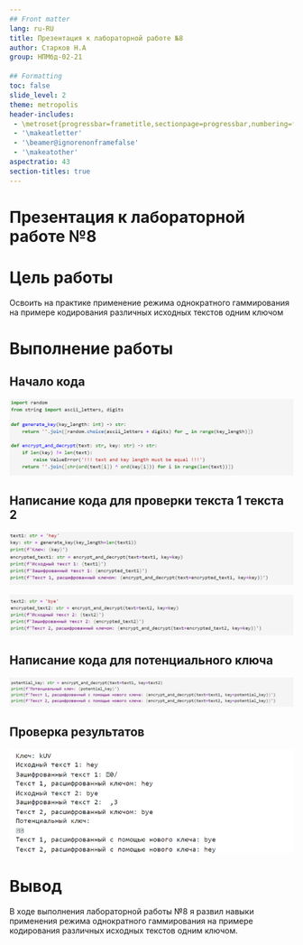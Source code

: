 ```yaml
---
## Front matter
lang: ru-RU
title: Презентация к лабораторной работе №8
author: Старков Н.А
group: НПМбд-02-21

## Formatting
toc: false
slide_level: 2
theme: metropolis
header-includes: 
 - \metroset{progressbar=frametitle,sectionpage=progressbar,numbering=fraction}
 - '\makeatletter'
 - '\beamer@ignorenonframefalse'
 - '\makeatother'
aspectratio: 43
section-titles: true
---
```


# Презентация к лабораторной работе №8

# Цель работы

Освоить на практике применение режима однократного гаммирования на примере кодирования различных исходных текстов одним ключом

# Выполнение работы

## Начало кода

![Импорт библиотек, создание функций](image/1.png)

## Написание кода для проверки текста 1  текста 2

![Текс 1](image/2.png)

![Текст 2](image/3.png)

## Написание кода для потенциального ключа

![Потенциальный ключ](image/4.png)

## Проверка результатов 

![Результаты](image/5.png)

# Вывод 

В ходе выполнения лабораторной работы №8 я развил навыки применения режима однократного гаммирования на примере кодирования различных исходных текстов одним ключом.
